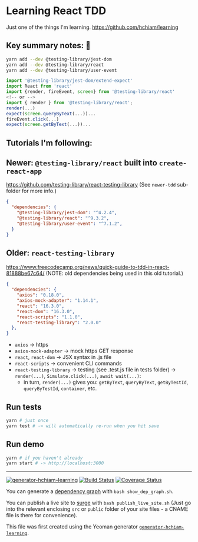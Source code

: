 # Learning React TDD

Just one of the things I'm learning. <https://github.com/hchiam/learning>

## Key summary notes: :key:

```bash
yarn add --dev @testing-library/jest-dom
yarn add --dev @testing-library/react
yarn add --dev @testing-library/user-event
```

```js
import '@testing-library/jest-dom/extend-expect'
import React from 'react'
import {render, fireEvent, screen} from '@testing-library/react'
<!-- or -->
import { render } from '@testing-library/react';
render(...)
expect(screen.queryByText(...))...
fireEvent.click(...)
expect(screen.getByText(...))...
```

## Tutorials I'm following:

## Newer: `@testing-library/react` built into `create-react-app`

<https://github.com/testing-library/react-testing-library> (See `newer-tdd` sub-folder for more info.)

```json
{
  "dependencies": {
    "@testing-library/jest-dom": "^4.2.4",
    "@testing-library/react": "^9.3.2",
    "@testing-library/user-event": "^7.1.2",
  }
}
```

## Older: `react-testing-library`

<https://www.freecodecamp.org/news/quick-guide-to-tdd-in-react-81888be67c64/> (NOTE: old dependencies being used in this old tutorial.)

```json
{
  "dependencies": {
    "axios": "0.18.0",
    "axios-mock-adapter": "1.14.1",
    "react": "16.3.0",
    "react-dom": "16.3.0",
    "react-scripts": "1.1.0",
    "react-testing-library": "2.0.0"
  },
}
```

- `axios` -> https
- `axios-mock-adapter` -> mock https GET response
- `react`, `react-dom` -> JSX syntax in .js file
- `react-scripts` -> convenient CLI commands
- `react-testing-library` -> testing (see .test.js file in tests folder) -> `render(...)`, `Simulate.click(...)`, `await wait(...)`:
  - in turn, `render(...)` gives you: `getByText`, `queryByText`, `getByTestId`, `queryByTestId`, `container`, etc.

## Run tests

```bash
yarn # just once
yarn test # -> will automatically re-run when you hit save
```

## Run demo

```bash
yarn # if you haven't already
yarn start # -> http://localhost:3000
```

---

[![generator-hchiam-learning](https://img.shields.io/badge/built%20with-generator--hchiam--learning-brightgreen.svg)](https://github.com/hchiam/generator-hchiam-learning) [![Build Status](https://travis-ci.org/hchiam/learning-react-tdd.svg?branch=master)](https://travis-ci.org/hchiam/learning-react-tdd) [![Coverage Status](https://coveralls.io/repos/github/hchiam/learning-react-tdd/badge.svg?branch=master)](https://coveralls.io/github/hchiam/learning-react-tdd?branch=master)

You can generate a [dependency graph](https://github.com/hchiam/learning-dependency-cruiser) with `bash show_dep_graph.sh`.

You can publish a live site to [surge](https://github.com/hchiam/learning-surge) with `bash publish_live_site.sh` (Just go into the relevant enclosing `src` or `public` folder of your site files - a CNAME file is there for convenience).

This file was first created using the Yeoman generator [`generator-hchiam-learning`](https://www.npmjs.com/package/generator-hchiam-learning).
